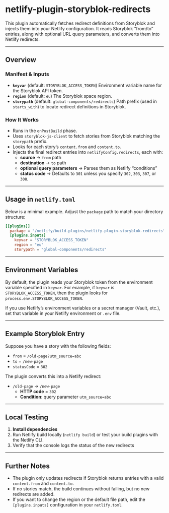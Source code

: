 # netlify-plugin-storyblok-redirects

This plugin automatically fetches redirect definitions from Storyblok and injects them into your Netlify configuration. It reads Storyblok “from/to” entries, along with optional URL query parameters, and converts them into Netlify redirects.

---

## Overview

### Manifest & Inputs

- **`keyvar`** (default: `STORYBLOK_ACCESS_TOKEN`)
  Environment variable name for the Storyblok API token.
- **`region`** (default: `eu`)
  The Storyblok space region.
- **`storypath`** (default: `global-components/redirects`)
  Path prefix (used in `starts_with`) to locate redirect definitions in Storyblok.

### How It Works

- Runs in the `onPostBuild` phase.
- Uses `storyblok-js-client` to fetch stories from Storyblok matching the `storypath` prefix.
- Looks for each story’s `content.from` and `content.to`.
- Injects the final redirect entries into `netlifyConfig.redirects`, each with:
  - **source** → `from` path
  - **destination** → `to` path
  - **optional query parameters** → Parses them as Netlify “conditions”
  - **status code** → Defaults to `301` unless you specify `302`, `303`, `307`, or `308`.

---

## Usage in `netlify.toml`

Below is a minimal example. Adjust the `package` path to match your directory structure:

```toml
[[plugins]]
  package = "/netlify/build-plugins/netlify-plugin-storyblok-redirects"
  [plugins.inputs]
    keyvar = "STORYBLOK_ACCESS_TOKEN"
    region = "eu"
    storypath = "global-components/redirects"
```

---

## Environment Variables

By default, the plugin reads your Storyblok token from the environment variable specified in `keyvar`.
For example, if `keyvar` is `STORYBLOK_ACCESS_TOKEN`, then the plugin looks for `process.env.STORYBLOK_ACCESS_TOKEN`.

If you use Netlify’s environment variables or a secret manager (Vault, etc.), set that variable in your Netlify environment or `.env` file.

---

## Example Storyblok Entry

Suppose you have a story with the following fields:

- `from` = `/old-page?utm_source=abc`
- `to` = `/new-page`
- `statusCode` = `302`

The plugin converts this into a Netlify redirect:

- `/old-page` → `/new-page`
  - **HTTP code** = `302`
  - **Condition**: query parameter `utm_source=abc`

---

## Local Testing

1. **Install dependencies**
2. Run Netlify build locally (`netlify build`) or test your build plugins with the Netlify CLI.
3. Verify that the console logs the status of the new redirects

---

## Further Notes

- The plugin only updates redirects if Storyblok returns entries with a valid `content.from` and `content.to`.
- If no stories match, the build continues without failing, but no new redirects are added.
- If you want to change the region or the default file path, edit the `[plugins.inputs]` configuration in your `netlify.toml`.
